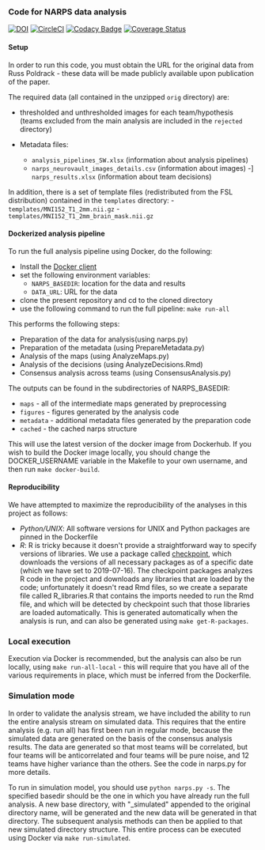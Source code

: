 ### Code for NARPS data analysis

[![DOI](https://zenodo.org/badge/85984198.svg)](https://zenodo.org/badge/latestdoi/85984198) [![CircleCI](https://circleci.com/gh/poldrack/narps.svg?style=svg)](https://circleci.com/gh/poldrack/narps) [![Codacy Badge](https://api.codacy.com/project/badge/Grade/c35f17b180aa4b1e8cbd33b9b1473c3e)](https://www.codacy.com/app/poldrack/narps?utm_source=github.com&amp;utm_medium=referral&amp;utm_content=poldrack/narps&amp;utm_campaign=Badge_Grade) [![Coverage Status](https://coveralls.io/repos/github/poldrack/narps/badge.svg?branch=master)](https://coveralls.io/github/poldrack/narps?branch=master)

#### Setup

In order to run this code, you must obtain the URL for the original data from Russ Poldrack - these data will be made publicly available upon publication of the paper.

The required data (all contained in the unzipped ```orig``` directory) are:

-   thresholded and unthresholded images for each team/hypothesis (teams excluded from the main analysis are included in the ```rejected``` directory)

-   Metadata files:
    -   ```analysis_pipelines_SW.xlsx``` (information about analysis pipelines)
    -   ```narps_neurovault_images_details.csv``` (information about images)
    -]  ```narps_results.xlsx``` (information about team decisions)

In addition, there is a set of template files (redistributed from the FSL distribution) contained in the ```templates``` directory:
    -   ```templates/MNI152_T1_2mm.nii.gz```
    -   ```templates/MNI152_T1_2mm_brain_mask.nii.gz```

#### Dockerized analysis pipeline

To run the full analysis pipeline using Docker, do the following:

-   Install the [Docker client](https://docs.docker.com/install/)
-   set the following environment variables:
    -   ```NARPS_BASEDIR```: location for the data and results
    -   ```DATA_URL```: URL for the data
-   clone the present repository and cd to the cloned directory
-   use the following command to run the full pipeline: ```make run-all```

This performs the following steps:

-   Preparation of the data for analysis(using narps.py)
-   Preparation of the metadata (using PrepareMetadata.py)
-   Analysis of the maps (using AnalyzeMaps.py)
-   Analysis of the decisions (using AnalyzeDecisions.Rmd)
-   Consensus analysis across teams (using ConsensusAnalysis.py)

The outputs can be found in the subdirectories of NARPS_BASEDIR:
-   ```maps``` - all of the intermediate maps generated by preprocessing
-   ```figures``` - figures generated by the analysis code
-   ```metadata``` - additional metadata files generated by the preparation code
-   ```cached``` - the cached narps structure 

This will use the latest version of the docker image from Dockerhub.  If you wish to build the Docker image locally, you should change the DOCKER_USERNAME variable in the Makefile to your own username, and then run ```make docker-build```.

#### Reproducibility

We have attempted to maximize the reproducibility of the analyses in this project as follows:

-   *Python/UNIX*: All software versions for UNIX and Python packages are pinned in the Dockerfile
-   *R*: R is tricky because it doesn't provide a straightforward way to specify versions of libraries.  We use a package called [checkpoint](https://cran.r-project.org/web/packages/checkpoint/vignettes/checkpoint.html), which downloads the versions of all necessary packages as of a specific date (which we have set to 2019-07-16).  The checkpoint packages analyzes R code in the project and downloads any libraries that are loaded by the code; unfortunately it doesn't read Rmd files, so we create a separate file called R_libraries.R that contains the imports needed to run the Rmd file, and which will be detected by checkpoint such that those libraries are loaded automatically.  This is generated automatically when the analysis is run, and can also be generated using ```make get-R-packages```.

### Local execution

Execution via Docker is recommended, but the analysis can also be run locally, using ```make run-all-local``` - this will require that you have all of the various requirements in place, which must be inferred from the Dockerfile.


### Simulation mode

In order to validate the analysis stream, we have included the ability to run the entire analysis stream on simulated data.  This requires that the entire analysis (e.g. run all) has first been run in regular mode, because the simulated data are generated on the basis of the consensus analysis results. The data are generated so that most teams will be correlated, but four teams will be anticorrelated and four teams will be pure noise, and 12 teams have higher variance than the others.  See the code in narps.py for more details.

To run in simulation model, you should use ```python narps.py -s```.  The specified basedir should be the one in which you have already run the full analysis.  A new base directory, with "_simulated" appended to the original directory name, will be generated and the new data will be generated in that directory.  The subsequent analysis methods can then be applied to that new simulated directory structure.  This entire process can be executed using Docker via ```make run-simulated```.
